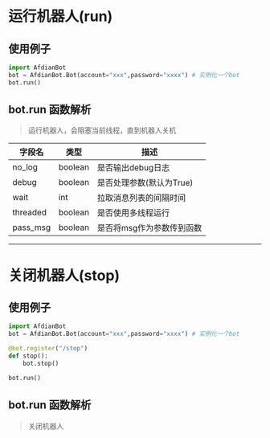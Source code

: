 # 运行机器人(run)
## 使用例子
```python
import AfdianBot
bot = AfdianBot.Bot(account="xxx",password="xxxx") # 实例化一个bot
bot.run()
```
## bot.run 函数解析
> 运行机器人，会阻塞当前线程，直到机器人关机

| 字段名      | 类型      | 描述              |
|----------|---------|-----------------|
| no_log   | boolean | 是否输出debug日志     |
| debug    | boolean | 是否处理参数(默认为True) |
| wait     | int     | 拉取消息列表的间隔时间     |
| threaded | boolean | 是否使用多线程运行       |  
| pass_msg | boolean | 是否将msg作为参数传到函数  |
  
****  
  
# 关闭机器人(stop)
## 使用例子
```python
import AfdianBot
bot = AfdianBot.Bot(account="xxx",password="xxxx") # 实例化一个bot

@bot.register("/stop")
def stop():
    bot.stop()

bot.run()
```
## bot.run 函数解析
> 关闭机器人